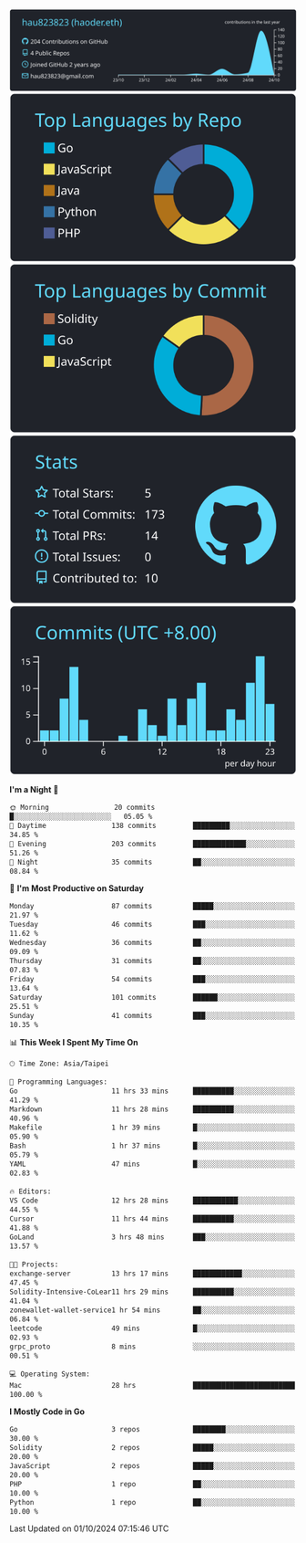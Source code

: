 [![](https://raw.githubusercontent.com/hau823823/hau823823/master/profile-summary-card-output/react/0-profile-details.svg)](https://github.com/vn7n24fzkq/github-profile-summary-cards)
[![](https://raw.githubusercontent.com/hau823823/hau823823/master/profile-summary-card-output/react/1-repos-per-language.svg)](https://github.com/vn7n24fzkq/github-profile-summary-cards) [![](https://raw.githubusercontent.com/hau823823/hau823823/master/profile-summary-card-output/react/2-most-commit-language.svg)](https://github.com/vn7n24fzkq/github-profile-summary-cards)
[![](https://raw.githubusercontent.com/hau823823/hau823823/master/profile-summary-card-output/react/3-stats.svg)](https://github.com/vn7n24fzkq/github-profile-summary-cards) [![](https://raw.githubusercontent.com/hau823823/hau823823/master/profile-summary-card-output/react/4-productive-time.svg)](https://github.com/vn7n24fzkq/github-profile-summary-cards)

<!--START_SECTION:waka-->
**I'm a Night 🦉** 

```text
🌞 Morning                20 commits          █░░░░░░░░░░░░░░░░░░░░░░░░   05.05 % 
🌆 Daytime                138 commits         █████████░░░░░░░░░░░░░░░░   34.85 % 
🌃 Evening                203 commits         █████████████░░░░░░░░░░░░   51.26 % 
🌙 Night                  35 commits          ██░░░░░░░░░░░░░░░░░░░░░░░   08.84 % 
```
📅 **I'm Most Productive on Saturday** 

```text
Monday                   87 commits          █████░░░░░░░░░░░░░░░░░░░░   21.97 % 
Tuesday                  46 commits          ███░░░░░░░░░░░░░░░░░░░░░░   11.62 % 
Wednesday                36 commits          ██░░░░░░░░░░░░░░░░░░░░░░░   09.09 % 
Thursday                 31 commits          ██░░░░░░░░░░░░░░░░░░░░░░░   07.83 % 
Friday                   54 commits          ███░░░░░░░░░░░░░░░░░░░░░░   13.64 % 
Saturday                 101 commits         ██████░░░░░░░░░░░░░░░░░░░   25.51 % 
Sunday                   41 commits          ███░░░░░░░░░░░░░░░░░░░░░░   10.35 % 
```


📊 **This Week I Spent My Time On** 

```text
🕑︎ Time Zone: Asia/Taipei

💬 Programming Languages: 
Go                       11 hrs 33 mins      ██████████░░░░░░░░░░░░░░░   41.29 % 
Markdown                 11 hrs 28 mins      ██████████░░░░░░░░░░░░░░░   40.96 % 
Makefile                 1 hr 39 mins        █░░░░░░░░░░░░░░░░░░░░░░░░   05.90 % 
Bash                     1 hr 37 mins        █░░░░░░░░░░░░░░░░░░░░░░░░   05.79 % 
YAML                     47 mins             █░░░░░░░░░░░░░░░░░░░░░░░░   02.83 % 

🔥 Editors: 
VS Code                  12 hrs 28 mins      ███████████░░░░░░░░░░░░░░   44.55 % 
Cursor                   11 hrs 44 mins      ██████████░░░░░░░░░░░░░░░   41.88 % 
GoLand                   3 hrs 48 mins       ███░░░░░░░░░░░░░░░░░░░░░░   13.57 % 

🐱‍💻 Projects: 
exchange-server          13 hrs 17 mins      ████████████░░░░░░░░░░░░░   47.45 % 
Solidity-Intensive-CoLear11 hrs 29 mins      ██████████░░░░░░░░░░░░░░░   41.04 % 
zonewallet-wallet-service1 hr 54 mins        ██░░░░░░░░░░░░░░░░░░░░░░░   06.84 % 
leetcode                 49 mins             █░░░░░░░░░░░░░░░░░░░░░░░░   02.93 % 
grpc_proto               8 mins              ░░░░░░░░░░░░░░░░░░░░░░░░░   00.51 % 

💻 Operating System: 
Mac                      28 hrs              █████████████████████████   100.00 % 
```

**I Mostly Code in Go** 

```text
Go                       3 repos             ████████░░░░░░░░░░░░░░░░░   30.00 % 
Solidity                 2 repos             █████░░░░░░░░░░░░░░░░░░░░   20.00 % 
JavaScript               2 repos             █████░░░░░░░░░░░░░░░░░░░░   20.00 % 
PHP                      1 repo              ██░░░░░░░░░░░░░░░░░░░░░░░   10.00 % 
Python                   1 repo              ██░░░░░░░░░░░░░░░░░░░░░░░   10.00 % 
```




 Last Updated on 01/10/2024 07:15:46 UTC
<!--END_SECTION:waka-->
